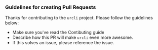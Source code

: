 ### Guidelines for creating Pull Requests

Thanks for contributing to the `urcli` project. Please follow the guidelines
below:

* Make sure you've read the Contibuting guide
* Describe how this PR will make `urcli` even more awesome.
* If this solves an issue, please reference the issue.
